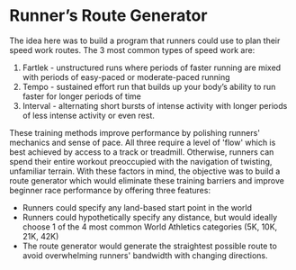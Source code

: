 # Runner’s Route Generator

The idea here was to build a program that runners could use to plan their speed work routes. The 3 most common types of speed work are:

1. Fartlek - unstructured runs where periods of faster running are mixed with periods of easy-paced or moderate-paced running
2. Tempo - sustained effort run that builds up your body’s ability to run faster for longer periods of time
3. Interval - alternating short bursts of intense activity with longer periods of less intense activity or even rest.

These training methods improve performance by polishing runners' mechanics and sense of pace. All three require a level of 'flow' which is best achieved by access to a track or treadmill. Otherwise, runners can spend their entire workout preoccupied with the navigation of twisting, unfamiliar terrain. With these factors in mind, the objective was to build a route generator which would eliminate these training barriers and improve beginner race performance by offering three features:

- Runners could specify any land-based start point in the world
- Runners could hypothetically specify any distance, but would ideally choose 1 of the 4 most common World Athletics categories (5K, 10K, 21K, 42K)
- The route generator would generate the straightest possible route to avoid overwhelming runners' bandwidth with changing directions.

